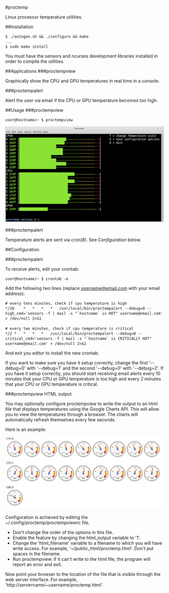 #proctemp

Linux processor temperature utilities.

##Installation

	$ ./autogen.sh && ./configure && make
	...
	$ sudo make install

You must have the sensors and ncurses development libraries installed in order to compile the utilities.

##Applications
###proctempview

Graphically show the CPU and GPU temperatures in real time in a console.

###proctempalert

Alert the user via email if the CPU or GPU temperature becomes too high.

##Usage
###proctempview

	user@hostname/~ $ proctempview

![proctempview example image](https://github.com/jeffsp/proctemp/raw/master/proctempview_example.png "proctempview example")

###proctempalert

Temperature alerts are sent via cron(8).  See _Configuration_ below.

##Configuration

###proctempalert

To receive alerts, edit your crontab:

	user@hostname/~ $ crontab -e

Add the following two lines (replace username@email.com with your email
address):

	# every tens minutes, check if cpu temperature is high
	*/10	*	*	*	*	/usr/local/bin/proctempalert --debug=0 --high_cmd='sensors -f | mail -s "`hostname` is HOT" username@email.com' > /dev/null 2>&1

	# every two minutes, check if cpu temperature is critical
	*/2	*	*	*	*	/usr/local/bin/proctempalert --debug=0 --critical_cmd='sensors -f | mail -s "`hostname` is CRITICALLY HOT" username@email.com' > /dev/null 2>&1

And exit you editor to install the new crontab.

If you want to make sure you have it setup correctly, change the first
'--debug=0' with '--debug=1' and the second '--debug=0' with '--debug=2'.  If
you have it setup correctly, you should start receiving email alerts every 10
minutes that your CPU or GPU temperature is too high and every 2 minutes that
your CPU or GPU temperature is critical.

###proctempview HTML output

You may optionally configure proctempview to write the output to an html file
that displays temperatures using the Google Charts API.  This will allow you to
view the temperatures through a browser.  The charts will automatically refresh
themselves every few seconds.

Here is an example:

![proctempview html output example image](https://github.com/jeffsp/proctemp/raw/master/proctempview_html_example.png "proctempview html output example")

Configuration is achieved by editing the ~/.config/proctemp/proctempviewrc file.

- Don't change the order of the options in this file.
- Enable the feature by changing the html\_output variable to '1'.
- Change the 'html\_filename' variable to a filename to which you will have
  write access.  For example, '~/public\_html/proctemp.html'.  Don't put
  spaces in the filename.
- Run proctempview.  If it can't write to the html file, the program will
  report an error and exit.

Now point your browser to the location of the file that is visible through the web
server interface.  For example, 'http://servername/~username/proctemp.html'.
